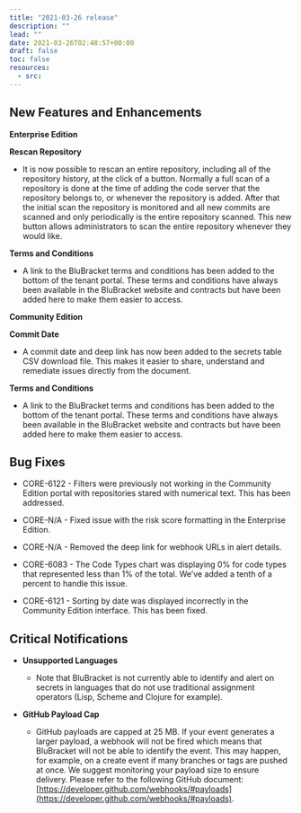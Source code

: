 ```yaml
---
title: "2021-03-26 release"
description: ""
lead: ""
date: 2021-03-26T02:48:57+00:00
draft: false
toc: false
resources:
  - src:
---
```


**New Features and Enhancements**
---------------------------------

**Enterprise Edition**

**Rescan Repository**

* It is now possible to rescan an entire repository, including all of the repository history, at the click of a button. Normally a full scan of a repository is done at the time of adding the code server that the repository belongs to, or whenever the repository is added. After that the initial scan the repository is monitored and all new commits are scanned and only periodically is the entire repository scanned. This new button allows administrators to scan the entire repository whenever they would like.


**Terms and Conditions**

* A link to the BluBracket terms and conditions has been added to the bottom of the tenant portal. These terms and conditions have always been available in the BluBracket website and contracts but have been added here to make them easier to access.


**Community Edition**

**Commit Date**

* A commit date and deep link has now been added to the secrets table CSV download file. This makes it easier to share, understand and remediate issues directly from the document.


**Terms and Conditions**

* A link to the BluBracket terms and conditions has been added to the bottom of the tenant portal. These terms and conditions have always been available in the BluBracket website and contracts but have been added here to make them easier to access.


**Bug Fixes**
-------------

* CORE-6122 - Filters were previously not working in the Community Edition portal with repositories stared with numerical text. This has been addressed.

* CORE-N/A - Fixed issue with the risk score formatting in the Enterprise Edition.

* CORE-N/A - Removed the deep link for webhook URLs in alert details.

* CORE-6083 - The Code Types chart was displaying 0% for code types that represented less than 1% of the total. We’ve added a tenth of a percent to handle this issue.

* CORE-6121 - Sorting by date was displayed incorrectly in the Community Edition interface. This has been fixed.


**Critical Notifications**
--------------------------

* **Unsupported Languages**

    * Note that BluBracket is not currently able to identify and alert on secrets in languages that do not use traditional assignment operators (Lisp, Scheme and Clojure for example).

* **GitHub Payload Cap**

    * GitHub payloads are capped at 25 MB. If your event generates a larger payload, a webhook will not be fired which means that BluBracket will not be able to identify the event. This may happen, for example, on a create event if many branches or tags are pushed at once. We suggest monitoring your payload size to ensure delivery. Please refer to the following GitHub document: [https://developer.github.com/webhooks/#payloads](https://developer.github.com/webhooks/#payloads).
